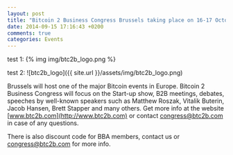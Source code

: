 ```yaml
---
layout: post
title: "Bitcoin 2 Business Congress Brussels taking place on 16-17 October"
date: 2014-09-15 17:16:43 +0200
comments: true
categories: Events
---
```


test 1:
{% img img/btc2b_logo.png %}

test 2:
![btc2b_logo]({{ site.url }}/assets/img/btc2b_logo.png)


Brussels will host one of the major Bitcoin events in Europe. Bitcoin 2 Business Congress will focus on the Start-up show, B2B meetings, debates, speeches by well-known speakers such as Matthew Roszak, Vitalik Buterin, Jacob Hansen, Brett Stapper and many others. Get more info at the website [www.btc2b.com](http://www.btc2b.com) or contact [congress@btc2b.com](http://congress@btc2b.com) in case of any questions.

There is also discount code for BBA members, contact us or [congress@btc2b.com](email:congress@btc2b.com) for more info.
